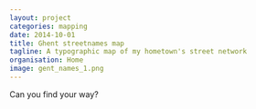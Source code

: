 ```yaml
---
layout: project
categories: mapping
date: 2014-10-01
title: Ghent streetnames map
tagline: A typographic map of my hometown's street network
organisation: Home
image: gent_names_1.png
---
```

Can you find your way?